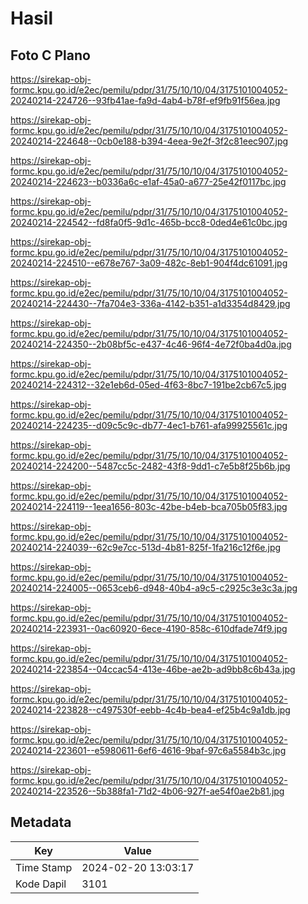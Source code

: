 # Hasil

## Foto C Plano

https://sirekap-obj-formc.kpu.go.id/e2ec/pemilu/pdpr/31/75/10/10/04/3175101004052-20240214-224726--93fb41ae-fa9d-4ab4-b78f-ef9fb91f56ea.jpg

https://sirekap-obj-formc.kpu.go.id/e2ec/pemilu/pdpr/31/75/10/10/04/3175101004052-20240214-224648--0cb0e188-b394-4eea-9e2f-3f2c81eec907.jpg

https://sirekap-obj-formc.kpu.go.id/e2ec/pemilu/pdpr/31/75/10/10/04/3175101004052-20240214-224623--b0336a6c-e1af-45a0-a677-25e42f0117bc.jpg

https://sirekap-obj-formc.kpu.go.id/e2ec/pemilu/pdpr/31/75/10/10/04/3175101004052-20240214-224542--fd8fa0f5-9d1c-465b-bcc8-0ded4e61c0bc.jpg

https://sirekap-obj-formc.kpu.go.id/e2ec/pemilu/pdpr/31/75/10/10/04/3175101004052-20240214-224510--e678e767-3a09-482c-8eb1-904f4dc61091.jpg

https://sirekap-obj-formc.kpu.go.id/e2ec/pemilu/pdpr/31/75/10/10/04/3175101004052-20240214-224430--7fa704e3-336a-4142-b351-a1d3354d8429.jpg

https://sirekap-obj-formc.kpu.go.id/e2ec/pemilu/pdpr/31/75/10/10/04/3175101004052-20240214-224350--2b08bf5c-e437-4c46-96f4-4e72f0ba4d0a.jpg

https://sirekap-obj-formc.kpu.go.id/e2ec/pemilu/pdpr/31/75/10/10/04/3175101004052-20240214-224312--32e1eb6d-05ed-4f63-8bc7-191be2cb67c5.jpg

https://sirekap-obj-formc.kpu.go.id/e2ec/pemilu/pdpr/31/75/10/10/04/3175101004052-20240214-224235--d09c5c9c-db77-4ec1-b761-afa99925561c.jpg

https://sirekap-obj-formc.kpu.go.id/e2ec/pemilu/pdpr/31/75/10/10/04/3175101004052-20240214-224200--5487cc5c-2482-43f8-9dd1-c7e5b8f25b6b.jpg

https://sirekap-obj-formc.kpu.go.id/e2ec/pemilu/pdpr/31/75/10/10/04/3175101004052-20240214-224119--1eea1656-803c-42be-b4eb-bca705b05f83.jpg

https://sirekap-obj-formc.kpu.go.id/e2ec/pemilu/pdpr/31/75/10/10/04/3175101004052-20240214-224039--62c9e7cc-513d-4b81-825f-1fa216c12f6e.jpg

https://sirekap-obj-formc.kpu.go.id/e2ec/pemilu/pdpr/31/75/10/10/04/3175101004052-20240214-224005--0653ceb6-d948-40b4-a9c5-c2925c3e3c3a.jpg

https://sirekap-obj-formc.kpu.go.id/e2ec/pemilu/pdpr/31/75/10/10/04/3175101004052-20240214-223931--0ac60920-6ece-4190-858c-610dfade74f9.jpg

https://sirekap-obj-formc.kpu.go.id/e2ec/pemilu/pdpr/31/75/10/10/04/3175101004052-20240214-223854--04ccac54-413e-46be-ae2b-ad9bb8c6b43a.jpg

https://sirekap-obj-formc.kpu.go.id/e2ec/pemilu/pdpr/31/75/10/10/04/3175101004052-20240214-223828--c497530f-eebb-4c4b-bea4-ef25b4c9a1db.jpg

https://sirekap-obj-formc.kpu.go.id/e2ec/pemilu/pdpr/31/75/10/10/04/3175101004052-20240214-223601--e5980611-6ef6-4616-9baf-97c6a5584b3c.jpg

https://sirekap-obj-formc.kpu.go.id/e2ec/pemilu/pdpr/31/75/10/10/04/3175101004052-20240214-223526--5b388fa1-71d2-4b06-927f-ae54f0ae2b81.jpg


## Metadata

| Key        | Value               |
| ---------- | ------------------- |
| Time Stamp | 2024-02-20 13:03:17 |
| Kode Dapil | 3101                |




